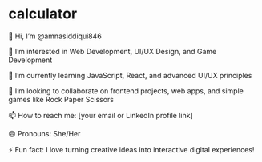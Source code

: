 # calculator

👋 Hi, I’m @amnasiddiqui846

👀 I’m interested in Web Development, UI/UX Design, and Game Development

🌱 I’m currently learning JavaScript, React, and advanced UI/UX principles

💞️ I’m looking to collaborate on frontend projects, web apps, and simple games like Rock Paper Scissors

📫 How to reach me: [your email or LinkedIn profile link]

😄 Pronouns: She/Her

⚡ Fun fact: I love turning creative ideas into interactive digital experiences!

